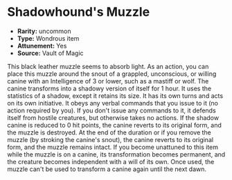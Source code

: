 
# Shadowhound's Muzzle

* **Rarity:** uncommon
* **Type:** Wondrous item
* **Attunement:** Yes
* **Source:** Vault of Magic


This black leather muzzle seems to absorb light. As an action, you can place this muzzle around the snout of a grappled, unconscious, or willing canine with an Intelligence of 3 or lower, such as a mastiff or wolf. The canine transforms into a shadowy version of itself for 1 hour. It uses the statistics of a shadow, except it retains its size. It has its own turns and acts on its own initiative. It obeys any verbal commands that you issue to it (no action required by you). If you don't issue any commands to it, it defends itself from hostile creatures, but otherwise takes no actions. If the shadow canine is reduced to 0 hit points, the canine reverts to its original form, and the muzzle is destroyed. At the end of the duration or if you remove the muzzle (by stroking the canine's snout), the canine reverts to its original form, and the muzzle remains intact. If you become unattuned to this item while the muzzle is on a canine, its transformation becomes permanent, and the creature becomes independent with a will of its own. Once used, the muzzle can't be used to transform a canine again until the next dawn.
